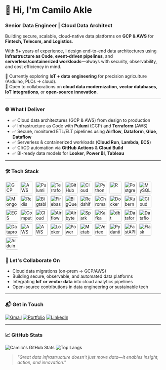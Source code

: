# 👋 Hi, I'm Camilo Akle  
### **Senior Data Engineer | Cloud Data Architect**  
Building secure, scalable, cloud-native data platforms on **GCP & AWS** for **Fintech, Telecom, and Logistics**.

With 5+ years of experience, I design end-to-end data architectures using **Infrastructure as Code**, **event-driven pipelines**, and **serverless/containerized workloads**—always with security, observability, and cost efficiency in mind.

🌱 Currently exploring **IoT + data engineering** for precision agriculture (Arduino, PLCs → cloud).  
🤝 Open to collaborations on **cloud data modernization**, **vector databases**, **IoT integrations**, or **open-source innovation**.

---

### 🌐 What I Deliver
- ✅ Cloud data architectures (GCP & AWS) from design to production  
- ✅ Infrastructure as Code with **Pulumi** (GCP) and **Terraform** (AWS)  
- ✅ Secure, monitored ETL/ELT pipelines using **Airflow**, **Dataform**, **Glue**, **Dataflow**  
- ✅ Serverless & containerized workloads (**Cloud Run**, **Lambda**, **ECS**)  
- ✅ CI/CD automation via **GitHub Actions** & **Cloud Build**  
- ✅ BI-ready data models for **Looker**, **Power BI**, **Tableau**

---

### 🛠️ Tech Stack

<div align="left">
  <!-- Cloud Platforms -->
  <img src="https://cdn.jsdelivr.net/gh/devicons/devicon/icons/googlecloud/googlecloud-original.svg" alt="GCP" width="40" height="40" style="margin: 2px; border-radius: 4px;"/>
  <img src="https://cdn.jsdelivr.net/gh/devicons/devicon/icons/amazonwebservices/amazonwebservices-original-wordmark.svg" alt="AWS" width="40" height="40" style="margin: 2px; border-radius: 4px;"/>
  
  <!-- IaC & DevOps -->
  <img src="https://cdn.jsdelivr.net/gh/devicons/devicon/icons/pulumi/pulumi-original.svg" alt="Pulumi" width="40" height="40" style="margin: 2px; border-radius: 4px;"/>
  <img src="https://cdn.jsdelivr.net/gh/devicons/devicon/icons/terraform/terraform-original.svg" alt="Terraform" width="40" height="40" style="margin: 2px; border-radius: 4px;"/>
  <img src="https://upload.wikimedia.org/wikipedia/commons/9/91/Octicons-mark-github.svg" alt="GitHub Actions" width="40" height="40" style="margin: 2px; border-radius: 4px;"/>
  <img src="https://icon.icepanel.io/GCP/svg/Cloud-Build.svg" alt="Cloud Build" width="40" height="40" style="margin: 2px; border-radius: 4px;"/>
  
  <!-- Languages -->
  <img src="https://cdn.jsdelivr.net/gh/devicons/devicon/icons/python/python-original.svg" alt="Python" width="40" height="40" style="margin: 2px; border-radius: 4px;"/>
  <img src="https://cdn.jsdelivr.net/gh/devicons/devicon/icons/r/r-original.svg" alt="R" width="40" height="40" style="margin: 2px; border-radius: 4px;"/>
  <img src="https://cdn.jsdelivr.net/gh/devicons/devicon/icons/postgresql/postgresql-original.svg" alt="PostgreSQL" width="40" height="40" style="margin: 2px; border-radius: 4px;"/>
  <img src="https://cdn.jsdelivr.net/gh/devicons/devicon/icons/mysql/mysql-original.svg" alt="MySQL" width="40" height="40" style="margin: 2px; border-radius: 4px;"/>
  
  <!-- Databases -->
  <img src="https://cdn.jsdelivr.net/gh/devicons/devicon/icons/mongodb/mongodb-original.svg" alt="MongoDB" width="40" height="40" style="margin: 2px; border-radius: 4px;"/>
  <img src="https://cdn.jsdelivr.net/gh/devicons/devicon/icons/redis/redis-original.svg" alt="Redis" width="40" height="40" style="margin: 2px; border-radius: 4px;"/>
  <img src="https://icon.icepanel.io/GCP/svg/Bigtable.svg" alt="Bigtable" width="40" height="40" style="margin: 2px; border-radius: 4px;"/>
  <img src="https://cdn.jsdelivr.net/gh/devicons/devicon/icons/firebase/firebase-plain.svg" alt="Firebase" width="40" height="40" style="margin: 2px; border-radius: 4px;"/>
  <img src="https://icon.icepanel.io/GCP/svg/BigQuery.svg" alt="BigQuery" width="40" height="40" style="margin: 2px; border-radius: 4px;"/>
  <img src="https://icon.icepanel.io/AWS/svg/Analytics/Redshift.svg" alt="Redshift" width="40" height="40" style="margin: 2px; border-radius: 4px;"/>
  <img src="https://cdn.jsdelivr.net/gh/homarr-labs/dashboard-icons/svg/chroma.svg" alt="ChromaDB" width="40" height="40" style="margin: 2px; border-radius: 4px;"/>
  
  <!-- Containers & Compute -->
  <img src="https://cdn.jsdelivr.net/gh/devicons/devicon/icons/docker/docker-original.svg" alt="Docker" width="40" height="40" style="margin: 2px; border-radius: 4px;"/>
  <img src="https://cdn.jsdelivr.net/gh/devicons/devicon/icons/kubernetes/kubernetes-plain.svg" alt="Kubernetes" width="40" height="40" style="margin: 2px; border-radius: 4px;"/>
  <img src="https://icon.icepanel.io/GCP/svg/Cloud-Run.svg" alt="Cloud Run" width="40" height="40" style="margin: 2px; border-radius: 4px;"/>
  <img src="https://cdn.jsdelivr.net/gh/homarr-labs/dashboard-icons/svg/aws-ecs.svg" alt="ECS" width="40" height="40" style="margin: 2px; border-radius: 4px;"/>
  <img src="https://icon.icepanel.io/GCP/svg/Compute-Engine.svg" alt="Compute Engine" width="40" height="40" style="margin: 2px; border-radius: 4px;"/>
  <img src="https://icon.icepanel.io/GCP/svg/Batch.svg" alt="Cloud Batch" width="40" height="40" style="margin: 2px; border-radius: 4px;"/>
  
  <!-- Data Tools -->
  <img src="https://cdn.jsdelivr.net/gh/devicons/devicon/icons/apacheairflow/apacheairflow-original.svg" alt="Airflow" width="40" height="40" style="margin: 2px; border-radius: 4px;"/>
  <img src="https://marketplace-assets.digitalocean.com/logos/airbyte.png" alt="Airbyte" width="40" height="40" style="margin: 2px; border-radius: 4px;"/>
  <img src="https://cdn.jsdelivr.net/gh/devicons/devicon/icons/apachespark/apachespark-original.svg" alt="Spark" width="40" height="40" style="margin: 2px; border-radius: 4px;"/>
  <img src="https://cdn.jsdelivr.net/gh/devicons/devicon/icons/apachekafka/apachekafka-original.svg" alt="Kafka" width="40" height="40" style="margin: 2px; border-radius: 4px;"/>
  <img src="https://i.pinimg.com/originals/47/21/58/472158c2429007c4c4a0a7467aec888d.png" alt="dbt" width="40" height="40" style="margin: 2px; border-radius: 4px;"/>
  <img src="https://miro.medium.com/v2/resize:fit:300/1*65zEofsCQuqIU9VMQi7uQQ.png" alt="Dataform" width="40" height="40" style="margin: 2px; border-radius: 4px;"/>
  <img src="https://icon.icepanel.io/GCP/svg/Dataflow.svg" alt="Dataflow" width="40" height="40" style="margin: 2px; border-radius: 4px;"/>
  <img src="https://icon.icepanel.io/GCP/svg/Dataproc.svg" alt="Dataproc" width="40" height="40" style="margin: 2px; border-radius: 4px;"/>
  <img src="https://icon.icepanel.io/AWS/svg/Analytics/Glue.svg" alt="AWS Glue" width="40" height="40" style="margin: 2px; border-radius: 4px;"/>
  <img src="https://icon.icepanel.io/AWS/svg/App-Integration/Step-Functions.svg" alt="AWS Step Functions" width="40" height="40" style="margin: 2px; border-radius: 4px;"/>
  
  <!-- BI -->
  <img src="https://icon.icepanel.io/GCP/svg/Looker.svg" alt="Looker" width="40" height="40" style="margin: 2px; border-radius: 4px;"/>
  <img src="https://cdn.jsdelivr.net/gh/homarr-labs/dashboard-icons/svg/powerbi.svg" alt="Power BI" width="40" height="40" style="margin: 2px; border-radius: 4px;"/>
  <img src="https://cdn.worldvectorlogo.com/logos/metabase.svg" alt="Metabase" width="40" height="40" style="margin: 2px; border-radius: 4px;"/>
  
  <!-- AI/ML -->
  <img src="https://icon.icepanel.io/GCP/svg/Vertex-AI.svg" alt="Vertex AI" width="40" height="40" style="margin: 2px; border-radius: 4px;"/>
  <img src="https://avatars.githubusercontent.com/u/110818415?v=4" alt="Pydantic" width="40" height="40" style="margin: 2px; border-radius: 4px;"/>
  
  <!-- APIs -->
  <img src="https://cdn.jsdelivr.net/gh/devicons/devicon/icons/fastapi/fastapi-original.svg" alt="FastAPI" width="40" height="40" style="margin: 2px; border-radius: 4px;"/>
  <img src="https://cdn.jsdelivr.net/gh/devicons/devicon/icons/flask/flask-original-wordmark.svg" alt="Flask" width="40" height="40" style="margin: 2px; border-radius: 4px;"/>
  
  <!-- IoT / Exploring -->
  <img src="https://cdn.jsdelivr.net/gh/devicons/devicon/icons/arduino/arduino-original.svg" alt="Arduino" width="40" height="40" style="margin: 2px; border-radius: 4px;"/>
</div>

### 🤝 Let's Collaborate On
- Cloud data migrations (on-prem → GCP/AWS)  
- Building secure, observable, and automated data platforms  
- Integrating **IoT or vector data** into cloud analytics pipelines  
- Open-source contributions in data engineering or sustainable tech

---

### 📬 Get in Touch
[![Gmail](https://img.shields.io/badge/Gmail-D14836?style=social&logo=gmail)](mailto:camiloakle@gmail.com)
[![Portfolio](https://img.shields.io/badge/Portfolio-000000?style=social&logo=firefox)](https://camiloakle.com)
[![LinkedIn](https://img.shields.io/badge/LinkedIn-0077B5?style=social&logo=linkedin)](https://linkedin.com/in/camiloakle)

---

### 📈 GitHub Stats
![Camilo's GitHub Stats](https://github-readme-stats.vercel.app/api?username=camiloakle&show_icons=true&theme=dark&count_private=true&include_all_commits=true)
![Top Langs](https://github-readme-stats.vercel.app/api/top-langs/?username=camiloakle&layout=compact&theme=dark&include_all_commits=true&count_private=true&cache_seconds=1800)

> *"Great data infrastructure doesn't just move data—it enables insight, action, and innovation."*
